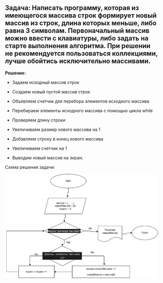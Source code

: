## Задача: Написать программу, которая из имеющегося массива строк формирует новый массив из строк, длина которых меньше, либо равна 3 символам. Первоначальный массив можно ввести с клавиатуры, либо задать на старте выполнения алгоритма. При решении не рекомендуется пользоваться коллекциями, лучше обойтись исключительно массивами. ##

**Решение:**

* Задаем исходный массив строк

* Создаем новый пустой массив строк

* Объявляем счетчик для перебора элементов исходного массива

* Перебираем элементы исходного массива с помощью цикла while

* Проверяем длину строки

* Увеличиваем размер нового массива на 1

* Добавляем строку в конец нового массива

* Увеличиваем счетчик на 1

* Выводим новый массив на экран.

Схема решения задачи:

![Схема](https://github.com/Vashtany/Kontr1/blob/main/Sxemakontr.png)
